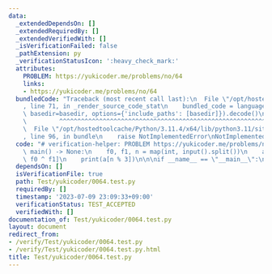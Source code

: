 ```yaml
---
data:
  _extendedDependsOn: []
  _extendedRequiredBy: []
  _extendedVerifiedWith: []
  _isVerificationFailed: false
  _pathExtension: py
  _verificationStatusIcon: ':heavy_check_mark:'
  attributes:
    PROBLEM: https://yukicoder.me/problems/no/64
    links:
    - https://yukicoder.me/problems/no/64
  bundledCode: "Traceback (most recent call last):\n  File \"/opt/hostedtoolcache/Python/3.11.4/x64/lib/python3.11/site-packages/onlinejudge_verify/documentation/build.py\"\
    , line 71, in _render_source_code_stat\n    bundled_code = language.bundle(stat.path,\
    \ basedir=basedir, options={'include_paths': [basedir]}).decode()\n          \
    \         ^^^^^^^^^^^^^^^^^^^^^^^^^^^^^^^^^^^^^^^^^^^^^^^^^^^^^^^^^^^^^^^^^^^^^^^^^^^^^^^^^\n\
    \  File \"/opt/hostedtoolcache/Python/3.11.4/x64/lib/python3.11/site-packages/onlinejudge_verify/languages/python.py\"\
    , line 96, in bundle\n    raise NotImplementedError\nNotImplementedError\n"
  code: "# verification-helper: PROBLEM https://yukicoder.me/problems/no/64\n\ndef\
    \ main() -> None:\n    f0, f1, n = map(int, input().split())\n    a = [f0, f1,\
    \ f0 ^ f1]\n    print(a[n % 3])\n\n\nif __name__ == \"__main__\":\n    main()"
  dependsOn: []
  isVerificationFile: true
  path: Test/yukicoder/0064.test.py
  requiredBy: []
  timestamp: '2023-07-09 23:09:33+09:00'
  verificationStatus: TEST_ACCEPTED
  verifiedWith: []
documentation_of: Test/yukicoder/0064.test.py
layout: document
redirect_from:
- /verify/Test/yukicoder/0064.test.py
- /verify/Test/yukicoder/0064.test.py.html
title: Test/yukicoder/0064.test.py
---
```

